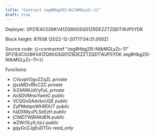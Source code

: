```yaml
---
title: "Contract zeg8Hbg25I-NilbMGLyZc-11"
draft: true
---
```

Deployer: SP21E4C026KV41ZQ90GSQ01Z9DEZZTZQDTWJP5YDK


 



Block height: 87938 (2022-12-20T17:54:31.000Z)

Source code: {{<contractref "zeg8Hbg25I-NilbMGLyZc-11" SP21E4C026KV41ZQ90GSQ01Z9DEZZTZQDTWJP5YDK zeg8Hbg25I-NilbMGLyZc-11>}}

Functions:

* CVsvpVOgvZZqZL _private_
* jijxzMDvfRcCZC _private_
* lIrZANWJdVyFpL _private_
* AxSDVMnsiYamlC _public_
* VCQGoSAdvbxUQE _public_
* ZyPMebpnWHRDUT _public_
* haDXMyuPLSeEzH _public_
* jCNlDTWjRAKdEN _public_
* wZWrGLyILlrjrJ _public_
* gqyGnZJgEuDTGv _read_only_

